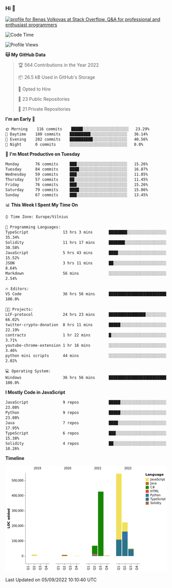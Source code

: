 ### Hi 👋
<a href="https://stackoverflow.com/users/14954249/benas-volkovas"><img src="https://stackoverflow.com/users/flair/14954249.png?theme=dark" width="208" height="58" alt="profile for Benas Volkovas at Stack Overflow, Q&amp;A for professional and enthusiast programmers" title="profile for Benas Volkovas at Stack Overflow, Q&amp;A for professional and enthusiast programmers"></a>

<!--START_SECTION:waka-->
![Code Time](http://img.shields.io/badge/Code%20Time-900%20hrs%202%20mins-blue)

![Profile Views](http://img.shields.io/badge/Profile%20Views-25-blue)

**🐱 My GitHub Data** 

> 🏆 564 Contributions in the Year 2022
 > 
> 📦 26.5 kB Used in GitHub's Storage 
 > 
> 💼 Opted to Hire
 > 
> 📜 23 Public Repositories 
 > 
> 🔑 21 Private Repositories  
 > 
**I'm an Early 🐤** 

```text
🌞 Morning    116 commits    █████░░░░░░░░░░░░░░░░░░░░   23.29% 
🌆 Daytime    180 commits    █████████░░░░░░░░░░░░░░░░   36.14% 
🌃 Evening    202 commits    ██████████░░░░░░░░░░░░░░░   40.56% 
🌙 Night      0 commits      ░░░░░░░░░░░░░░░░░░░░░░░░░   0.0%

```
📅 **I'm Most Productive on Tuesday** 

```text
Monday       76 commits     ███░░░░░░░░░░░░░░░░░░░░░░   15.26% 
Tuesday      84 commits     ████░░░░░░░░░░░░░░░░░░░░░   16.87% 
Wednesday    59 commits     ███░░░░░░░░░░░░░░░░░░░░░░   11.85% 
Thursday     57 commits     ██░░░░░░░░░░░░░░░░░░░░░░░   11.45% 
Friday       76 commits     ███░░░░░░░░░░░░░░░░░░░░░░   15.26% 
Saturday     79 commits     ████░░░░░░░░░░░░░░░░░░░░░   15.86% 
Sunday       67 commits     ███░░░░░░░░░░░░░░░░░░░░░░   13.45%

```


📊 **This Week I Spent My Time On** 

```text
⌚︎ Time Zone: Europe/Vilnius

💬 Programming Languages: 
TypeScript               13 hrs 3 mins       ████████░░░░░░░░░░░░░░░░░   35.34% 
Solidity                 11 hrs 17 mins      ███████░░░░░░░░░░░░░░░░░░   30.58% 
JavaScript               5 hrs 43 mins       ████░░░░░░░░░░░░░░░░░░░░░   15.52% 
JSON                     3 hrs 11 mins       ██░░░░░░░░░░░░░░░░░░░░░░░   8.64% 
Markdown                 56 mins             ░░░░░░░░░░░░░░░░░░░░░░░░░   2.54%

🔥 Editors: 
VS Code                  36 hrs 56 mins      █████████████████████████   100.0%

🐱‍💻 Projects: 
LCF-protocol             24 hrs 23 mins      ████████████████░░░░░░░░░   66.02% 
twitter-crypto-donation  8 hrs 11 mins       █████░░░░░░░░░░░░░░░░░░░░   22.19% 
contracts                1 hr 22 mins        █░░░░░░░░░░░░░░░░░░░░░░░░   3.71% 
youtube-chrome-extension 1 hr 16 mins        ░░░░░░░░░░░░░░░░░░░░░░░░░   3.46% 
python mini scripts      44 mins             ░░░░░░░░░░░░░░░░░░░░░░░░░   2.02%

💻 Operating System: 
Windows                  36 hrs 56 mins      █████████████████████████   100.0%

```

**I Mostly Code in JavaScript** 

```text
JavaScript               9 repos             █████░░░░░░░░░░░░░░░░░░░░   23.08% 
Python                   9 repos             █████░░░░░░░░░░░░░░░░░░░░   23.08% 
Java                     7 repos             ████░░░░░░░░░░░░░░░░░░░░░   17.95% 
TypeScript               6 repos             ███░░░░░░░░░░░░░░░░░░░░░░   15.38% 
Solidity                 4 repos             ██░░░░░░░░░░░░░░░░░░░░░░░   10.26%

```


**Timeline**

![Chart not found](https://raw.githubusercontent.com/BenasVolkovas/BenasVolkovas/main/charts/bar_graph.png) 


 Last Updated on 05/09/2022 10:10:40 UTC
<!--END_SECTION:waka-->

